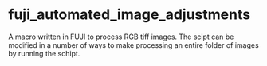 # fuji_automated_image_adjustments
A macro written in FUJI to process RGB tiff images. The scipt can be modified in a number of ways to make processing an entire folder of images by running the schipt.
